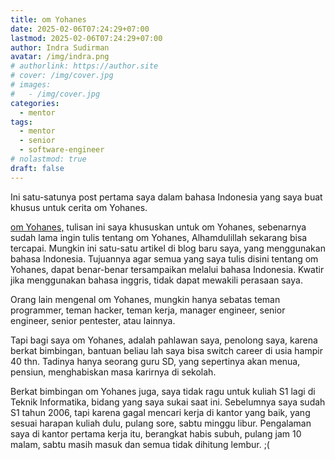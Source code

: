```yaml
---
title: om Yohanes
date: 2025-02-06T07:24:29+07:00
lastmod: 2025-02-06T07:24:29+07:00
author: Indra Sudirman
avatar: /img/indra.png
# authorlink: https://author.site
# cover: /img/cover.jpg
# images:
#   - /img/cover.jpg
categories:
  - mentor
tags:
  - mentor
  - senior
  - software-engineer
# nolastmod: true
draft: false
---
```


Ini satu-satunya post pertama saya dalam bahasa Indonesia yang saya buat khusus untuk cerita om Yohanes.

<!--more-->

[om Yohanes,](https://www.facebook.com/yohanes) tulisan ini saya khususkan untuk om Yohanes, sebenarnya sudah lama ingin tulis tentang om Yohanes, Alhamdulillah sekarang bisa tercapai. Mungkin ini satu-satu artikel di blog baru saya, yang menggunakan bahasa Indonesia. Tujuannya agar semua yang saya tulis disini tentang om Yohanes, dapat benar-benar tersampaikan melalui bahasa Indonesia. Kwatir jika menggunakan bahasa inggris, tidak dapat mewakili perasaan saya.

Orang lain mengenal om Yohanes, mungkin hanya sebatas teman programmer, teman hacker, teman kerja, manager engineer, senior engineer, senior pentester, atau lainnya.

Tapi bagi saya om Yohanes, adalah pahlawan saya, penolong saya, karena berkat bimbingan, bantuan beliau lah saya bisa switch career di usia hampir 40 thn. Tadinya hanya seorang guru SD, yang sepertinya akan menua, pensiun, menghabiskan masa karirnya di sekolah.

Berkat bimbingan om Yohanes juga, saya tidak ragu untuk kuliah S1 lagi di Teknik Informatika, bidang yang saya sukai saat ini. Sebelumnya saya sudah S1 tahun 2006, tapi karena gagal mencari kerja di kantor yang baik, yang sesuai harapan kuliah dulu, pulang sore, sabtu minggu libur. Pengalaman saya di kantor pertama kerja itu, berangkat habis subuh, pulang jam 10 malam, sabtu masih masuk dan semua tidak dihitung lembur. ;(
